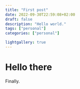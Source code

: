 ```yaml
---
title: "First post"
date: 2022-09-30T22:59:08+02:00
draft: false
description: "Hello world."
tags: ["personal"]
categories: ["personal"]

lightgallery: true
---
```


# Hello there

Finally.
